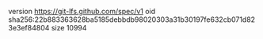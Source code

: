 version https://git-lfs.github.com/spec/v1
oid sha256:22b883363628ba5185debbdb98020303a31b30197fe632cb071d823e3ef84804
size 10994
